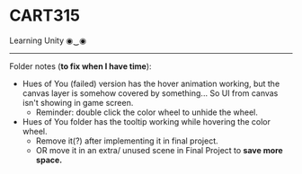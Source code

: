 # CART315

Learning Unity ◉‿◉

---

Folder notes (**to fix when I have time**):
- Hues of You (failed) version has the hover animation working, but the canvas layer is somehow covered by something... So UI from canvas isn't showing in game screen.
  - Reminder: double click the color wheel to unhide the wheel.
- Hues of You folder has the tooltip working while hovering the color wheel. 
  - Remove it(?) after implementing it in final project.
  - OR move it in an extra/ unused scene in Final Project to **save more space.**

